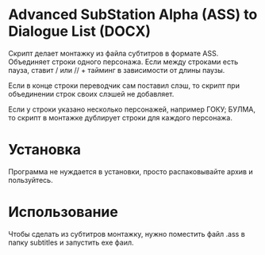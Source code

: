 # Advanced SubStation Alpha (ASS) to Dialogue List (DOCX)

Скрипт делает монтажку из файла субтитров в формате ASS. Объединяет строки одного персонажа.
Если между строками есть пауза, ставит / или // + тайминг в зависимости от длины паузы.

Если в конце строки переводчик сам поставил слэш, то скрипт при объединении строк своих слэшей не добавляет.

Если у строки указано несколько персонажей, например ГОКУ; БУЛМА, то скрипт в монтажке дублирует строки для каждого персонажа.

# Установка

Программа не нуждается в установки, просто распаковывайте архив и пользуйтесь.

# Использование

Чтобы сделать из субтитров монтажку, нужно поместить файл .ass
в папку subtitles и запустить exe фаил.
